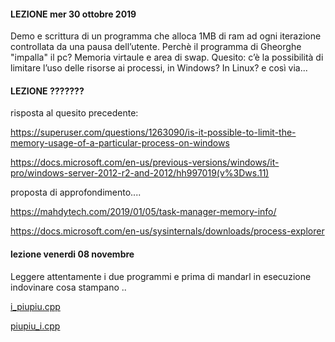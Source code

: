 #### LEZIONE  mer 30 ottobre 2019

Demo e scrittura di un programma che alloca 1MB di ram ad ogni iterazione controllata da una pausa dell’utente.
Perchè il programma di Gheorghe "impalla" il pc? Memoria virtaule e area di swap.
Quesito: c’è la possibilità di limitare l’uso delle risorse ai processi, in Windows? In Linux? e così via...

#### LEZIONE ???????

risposta al quesito precedente:

https://superuser.com/questions/1263090/is-it-possible-to-limit-the-memory-usage-of-a-particular-process-on-windows

https://docs.microsoft.com/en-us/previous-versions/windows/it-pro/windows-server-2012-r2-and-2012/hh997019(v%3Dws.11)


proposta di approfondimento....

https://mahdytech.com/2019/01/05/task-manager-memory-info/

https://docs.microsoft.com/en-us/sysinternals/downloads/process-explorer



#### lezione venerdi 08 novembre

Leggere attentamente i due programmi e prima di mandarl in esecuzione 
indovinare cosa stampano ..

[i_piupiu.cpp](i_piupiu.cpp)

[piupiu_i.cpp](piupiu_i.cpp)





